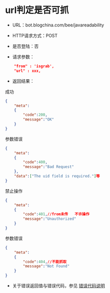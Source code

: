 # url判定是否可抓

- URL：bot.blogchina.com/bee/javareadability

- HTTP请求方式：POST

- 是否登陆：否

- 请求参数：

```json
    "from" : 'isgrab', 
    "url" : xxx, 
```

 

- 返回结果：



成功
```json
{
	"meta":
	{
		"code":200,
		"message":"OK"
	} 
} 
```


参数错误
```json
{
	"meta":
	{
		"code":400,
		"message":"Bad Request"
	},
	"data":["The uid field is required."]等
} 
```

禁止操作
```json
{
	"meta":
	{
		"code":401,//from未传   不许操作
		"message":"Unauthorized"
	} 
}

```
参数错误
```json
{
	"meta":
	{
		"code":404,//不能抓取
		"message":"Not Found"
	} 
}
```
- 关于错误返回值与错误代码，参见 [错误代码说明](../README.md)